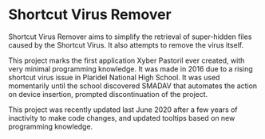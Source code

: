 # Shortcut Virus Remover
Shortcut Virus Remover aims to simplify the retrieval of super-hidden files caused by the Shortcut Virus. It also attempts to remove the virus itself.

This project marks the first application Xyber Pastoril ever created, with very minimal programming knowledge. It was made in 2016 due to a rising shortcut virus issue in Plaridel National High School. It was used momentarily until the school discovered SMADAV that automates the action on device insertion, prompted discontinuation of the project.

This project was recently updated last June 2020 after a few years of inactivity to make code changes, and updated tooltips based on new programming knowledge.
